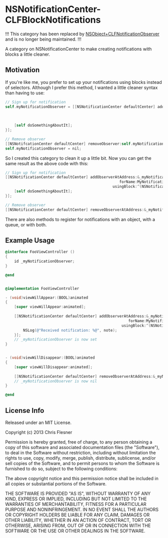NSNotificationCenter-CLFBlockNotifications
==========================================

!!! This category has been replaced by [NSObject+CLFNotificationObserver](https://github.com/cflesner/NSObject-CLFNotificationObserver) and is no longer being maintained. !!!

A category on NSNotificationCenter to make creating notifications with blocks a little cleaner.

## Motivation
If you're like me, you prefer to set up your notifications using blocks instead of selectors. Although I prefer this method, I wanted a little cleaner syntax than having to use:
```objective-c
// Sign up for notification
self.myNotificationObserver = [[NSNotificationCenter defaultCenter] addObserverForName:MyNotificationName
												 					    		object:nil
												   								 queue:nil
																    		usingBlock:^(NSNotification *note) {
    [self doSomethingAboutIt];
}];

// Remove observer
[[NSNotifcationCenter defaultCenter] removeObserver:self.myNotificationObserver];
self.myNotificationObserver = nil;
```

So I created this category to clean it up a little bit. Now you can get the same result as the above code with this:
```objective-c
// Sign up for notification
[[NSNotificationCenter defaultCenter] addObserverAtAddress:&_myNotificationObserver
												   forName:MyNotificationName
												usingBlock:^(NSNotification *note) {
    [self doSomethingAboutIt];
}];

// Remove observer
[[NSNotificationCenter defaultCenter] removeObserverAtAddress:&_myNotificationObserver];
```

There are also methods to register for notifications with an object, with a queue, or with both.


## Example Usage
```objective-c
@interface FooViewController ()
{
	id _myNotificationObserver;
}

@end


@implementation FooViewController

- (void)viewWillAppear:(BOOL)animated
{
    [super viewWillAppear:animated];
    
    [[NSNotificationCenter defaultCenter] addObserverAtAddress:&_myNotificationObserver
    												   forName:MyNotificationName
    											    usingBlock:^(NSNotification *note) {
        NSLog(@"Received notification: %@", note);
    }];
    // _myNotificationObserver is now set
}


- (void)viewWillDisappear:(BOOL)animated
{
    [super viewWillDisappear:animated];
    
    [[NSNotificationCenter defaultCenter] removeObserverAtAddress:&_myNotificationObserver];
    // _myNotificationObserver is now nil
}

@end

```

## License Info
Released under an MIT License.

Copyright (c) 2013 Chris Flesner

Permission is hereby granted, free of charge, to any person obtaining a copy of this software and associated documentation files (the "Software"), to deal in the Software without restriction, including without limitation the rights to use, copy, modify, merge, publish, distribute, sublicense, and/or sell copies of the Software, and to permit persons to whom the Software is furnished to do so, subject to the following conditions:

The above copyright notice and this permission notice shall be included in all copies or substantial portions of the Software.

THE SOFTWARE IS PROVIDED "AS IS", WITHOUT WARRANTY OF ANY KIND, EXPRESS OR IMPLIED, INCLUDING BUT NOT LIMITED TO THE WARRANTIES OF MERCHANTABILITY, FITNESS FOR A PARTICULAR PURPOSE AND NONINFRINGEMENT. IN NO EVENT SHALL THE AUTHORS OR COPYRIGHT HOLDERS BE LIABLE FOR ANY CLAIM, DAMAGES OR OTHER LIABILITY, WHETHER IN AN ACTION OF CONTRACT, TORT OR OTHERWISE, ARISING FROM, OUT OF OR IN CONNECTION WITH THE SOFTWARE OR THE USE OR OTHER DEALINGS IN THE SOFTWARE.
